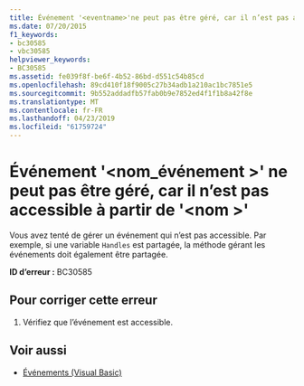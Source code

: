 ```yaml
---
title: Événement '<eventname>'ne peut pas être géré, car il n’est pas accessible à partir de'<name>'
ms.date: 07/20/2015
f1_keywords:
- bc30585
- vbc30585
helpviewer_keywords:
- BC30585
ms.assetid: fe039f8f-be6f-4b52-86bd-d551c54b85cd
ms.openlocfilehash: 89cd410f18f9005c27b34adb1a210ac1bc7851e5
ms.sourcegitcommit: 9b552addadfb57fab0b9e7852ed4f1f1b8a42f8e
ms.translationtype: MT
ms.contentlocale: fr-FR
ms.lasthandoff: 04/23/2019
ms.locfileid: "61759724"
---
```

# <a name="event-eventname-cannot-be-handled-because-it-is-not-accessible-from-name"></a>Événement '\<nom_événement >' ne peut pas être géré, car il n’est pas accessible à partir de '\<nom >'
Vous avez tenté de gérer un événement qui n’est pas accessible. Par exemple, si une variable `Handles` est partagée, la méthode gérant les événements doit également être partagée.  
  
 **ID d’erreur :** BC30585  
  
## <a name="to-correct-this-error"></a>Pour corriger cette erreur  
  
1. Vérifiez que l’événement est accessible.  
  
## <a name="see-also"></a>Voir aussi

- [Événements (Visual Basic)](~/docs/visual-basic/programming-guide/language-features/events/index.md)
